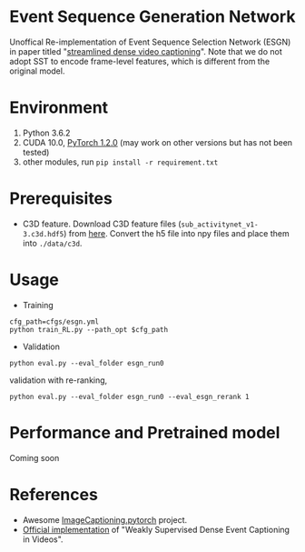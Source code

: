 # Event Sequence Generation Network
Unoffical Re-implementation of Event Sequence Selection Network (ESGN) in paper titled "[streamlined dense video captioning](https://arxiv.org/abs/1904.03870v1)". Note that we do not adopt SST to encode frame-level features, which is different from the original model.

# Environment
1. Python 3.6.2
2. CUDA 10.0, [PyTorch 1.2.0](https://pytorch.org/get-started/locally/) (may work on other versions but has not been tested)
3. other modules, run `pip install -r requirement.txt`

# Prerequisites
- C3D feature. Download C3D feature files (`sub_activitynet_v1-3.c3d.hdf5`) from [here](http://activity-net.org/challenges/2016/download.html#c3d). Convert the h5 file into npy files and place them into `./data/c3d`.

# Usage

- Training 
```
cfg_path=cfgs/esgn.yml
python train_RL.py --path_opt $cfg_path
```
- Validation
```
python eval.py --eval_folder esgn_run0 
```
validation with re-ranking,
```
python eval.py --eval_folder esgn_run0 --eval_esgn_rerank 1 
```

# Performance and Pretrained model
Coming soon


# References
- Awesome [ImageCaptioning.pytorch](https://github.com/ruotianluo/ImageCaptioning.pytorch) project.
- [Official implementation](https://github.com/XgDuan/WSDEC) of "Weakly Supervised Dense Event Captioning in Videos".
